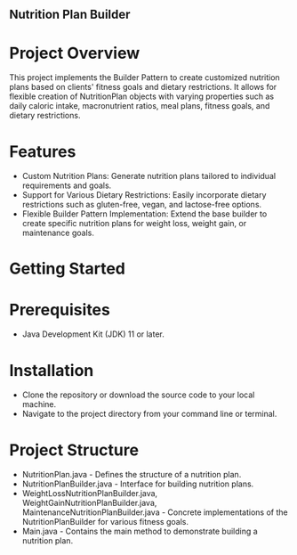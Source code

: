 ## Nutrition Plan Builder
# Project Overview
This project implements the Builder Pattern to create customized nutrition plans based on clients' fitness goals and dietary restrictions. It allows for flexible creation of NutritionPlan objects with varying properties such as daily caloric intake, macronutrient ratios, meal plans, fitness goals, and dietary restrictions.

# Features
* Custom Nutrition Plans: Generate nutrition plans tailored to individual requirements and goals.
* Support for Various Dietary Restrictions: Easily incorporate dietary restrictions such as gluten-free, vegan, and lactose-free options.
* Flexible Builder Pattern Implementation: Extend the base builder to create specific nutrition plans for weight loss, weight gain, or maintenance goals.
# Getting Started
# Prerequisites
* Java Development Kit (JDK) 11 or later.
# Installation
* Clone the repository or download the source code to your local machine.
* Navigate to the project directory from your command line or terminal.
# Project Structure
* NutritionPlan.java - Defines the structure of a nutrition plan.
* NutritionPlanBuilder.java - Interface for building nutrition plans.
* WeightLossNutritionPlanBuilder.java, WeightGainNutritionPlanBuilder.java, MaintenanceNutritionPlanBuilder.java - Concrete implementations of the NutritionPlanBuilder for various fitness goals.
* Main.java - Contains the main method to demonstrate building a nutrition plan.